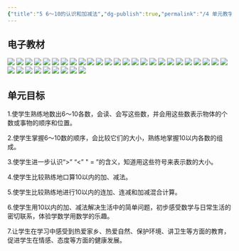 ```yaml
---
{"title":"5 6～10的认识和加减法","dg-publish":true,"permalink":"/4 单元教学/1A 一上/5 6～10 的认识和加减法/","dgPassFrontmatter":true,"noteIcon":""}
---
```



## 电子教材

<p class="grid-4">
	<img loading="lazy" decoding="async" src="https://book.pep.com.cn/1221001101121/files/mobile/45.jpg">
	<img loading="lazy" decoding="async" src="https://book.pep.com.cn/1221001101121/files/mobile/46.jpg">
	<img loading="lazy" decoding="async" src="https://book.pep.com.cn/1221001101121/files/mobile/47.jpg">
	<img loading="lazy" decoding="async" src="https://book.pep.com.cn/1221001101121/files/mobile/48.jpg">
	<img loading="lazy" decoding="async" src="https://book.pep.com.cn/1221001101121/files/mobile/49.jpg">
	<img loading="lazy" decoding="async" src="https://book.pep.com.cn/1221001101121/files/mobile/50.jpg">
	<img loading="lazy" decoding="async" src="https://book.pep.com.cn/1221001101121/files/mobile/51.jpg">
	<img loading="lazy" decoding="async" src="https://book.pep.com.cn/1221001101121/files/mobile/52.jpg">
	<img loading="lazy" decoding="async" src="https://book.pep.com.cn/1221001101121/files/mobile/53.jpg">
	<img loading="lazy" decoding="async" src="https://book.pep.com.cn/1221001101121/files/mobile/54.jpg">
	<img loading="lazy" decoding="async" src="https://book.pep.com.cn/1221001101121/files/mobile/55.jpg">
	<img loading="lazy" decoding="async" src="https://book.pep.com.cn/1221001101121/files/mobile/56.jpg">
	<img loading="lazy" decoding="async" src="https://book.pep.com.cn/1221001101121/files/mobile/57.jpg">
	<img loading="lazy" decoding="async" src="https://book.pep.com.cn/1221001101121/files/mobile/58.jpg">
	<img loading="lazy" decoding="async" src="https://book.pep.com.cn/1221001101121/files/mobile/59.jpg">
	<img loading="lazy" decoding="async" src="https://book.pep.com.cn/1221001101121/files/mobile/60.jpg">
	<img loading="lazy" decoding="async" src="https://book.pep.com.cn/1221001101121/files/mobile/61.jpg">
	<img loading="lazy" decoding="async" src="https://book.pep.com.cn/1221001101121/files/mobile/62.jpg">
	<img loading="lazy" decoding="async" src="https://book.pep.com.cn/1221001101121/files/mobile/63.jpg">
	<img loading="lazy" decoding="async" src="https://book.pep.com.cn/1221001101121/files/mobile/64.jpg">
	<img loading="lazy" decoding="async" src="https://book.pep.com.cn/1221001101121/files/mobile/65.jpg">
	<img loading="lazy" decoding="async" src="https://book.pep.com.cn/1221001101121/files/mobile/66.jpg">
	<img loading="lazy" decoding="async" src="https://book.pep.com.cn/1221001101121/files/mobile/67.jpg">
	<img loading="lazy" decoding="async" src="https://book.pep.com.cn/1221001101121/files/mobile/68.jpg">
	<img loading="lazy" decoding="async" src="https://book.pep.com.cn/1221001101121/files/mobile/69.jpg">
	<img loading="lazy" decoding="async" src="https://book.pep.com.cn/1221001101121/files/mobile/70.jpg">
	<img loading="lazy" decoding="async" src="https://book.pep.com.cn/1221001101121/files/mobile/71.jpg">
	<img loading="lazy" decoding="async" src="https://book.pep.com.cn/1221001101121/files/mobile/72.jpg">
	<img loading="lazy" decoding="async" src="https://book.pep.com.cn/1221001101121/files/mobile/73.jpg">
	<img loading="lazy" decoding="async" src="https://book.pep.com.cn/1221001101121/files/mobile/74.jpg">
	<img loading="lazy" decoding="async" src="https://book.pep.com.cn/1221001101121/files/mobile/75.jpg">
	<img loading="lazy" decoding="async" src="https://book.pep.com.cn/1221001101121/files/mobile/76.jpg">
	<img loading="lazy" decoding="async" src="https://book.pep.com.cn/1221001101121/files/mobile/77.jpg">
	<img loading="lazy" decoding="async" src="https://book.pep.com.cn/1221001101121/files/mobile/78.jpg">
</p>

## 单元目标

1.使学生熟练地数出6〜10各数，会读、会写这些数，并会用这些数表示物体的个数或事物的顺序和位置。

2.使学生掌握6〜10数的顺序，会比较它们的大小，熟练地掌握10以内各数的组成。

3.使学生进一步认识“>” “<” " = ”的含义，知道用这些符号来表示数的大小。

4.使学生比较熟练地口算10以内的加、减法。

5.使学生比较熟练地进行10以内的连加、连减和加减混合计算。

6.使学生用10以内的加、减法解决生活中的简单问题，初步感受数学与日常生活的密切联系，体验学数学用数学的乐趣。

7.让学生在学习中感受到热爱家乡、热爱自然、保护环境、讲卫生等方面的教育，促进学生在情感、态度等方面的健康发展。
